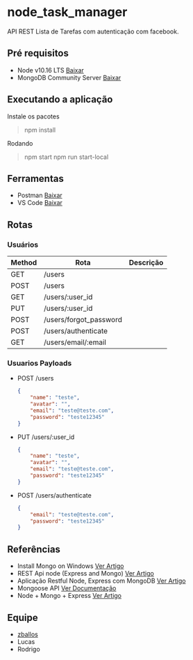 # node_task_manager
API REST Lista de Tarefas com autenticação com facebook.

## Pré requisitos
- Node v10.16 LTS [Baixar](https://nodejs.org/en/)
- MongoDB Community Server [Baixar](https://www.mongodb.com/download-center/community)

## Executando a aplicação
Instale os pacotes
> npm install

Rodando
> npm start 
> npm run start-local

## Ferramentas
- Postman [Baixar](https://www.getpostman.com/downloads/)
- VS Code [Baixar](https://code.visualstudio.com/)

## Rotas
### Usuários
|Method|Rota|Descrição|
|-|-|-|
|GET | /users | 
|POST |/users |
|GET |  /users/:user_id |
|PUT |  /users/:user_id |
|POST | /users/forgot_password| 
|POST | /users/authenticate |
|GET | /users/email/:email |

### Usuarios Payloads
- POST /users
    ~~~json 
    {
        "name": "teste",
        "avatar": "",
        "email": "teste@teste.com",
        "password": "teste12345"
    }
    ~~~

- PUT /users/:user_id
    ~~~json 
    {
        "name": "teste",
        "avatar": "",
        "email": "teste@teste.com",
        "password": "teste12345"
    }
    ~~~

- POST /users/authenticate
    ~~~json 
    {
        "email": "teste@teste.com",
        "password": "teste12345"
    }
    ~~~

## Referências
- Install Mongo on Windows [Ver Artigo](https://medium.com/@LondonAppBrewery/how-to-download-install-mongodb-on-windows-4ee4b3493514)
- REST Api node (Express and Mongo) [Ver Artigo](https://medium.com/@thiagoluiz.nunes/rest-api-com-node-js-express-and-mongodb-3967c2cb25b7)
- Aplicação Restful Node, Express com MongoDB [Ver Artigo](https://code4coders.wordpress.com/2016/10/14/desenvolvendo-uma-aplicacao-restful-api-em-node-js-express-js-com-mongodb/) 
- Mongoose API [Ver Documentação](https://mongoosejs.com/docs/api.html)
- Node + Mongo + Express [Ver Artigo](https://www.callicoder.com/node-js-express-mongodb-restful-crud-api-tutorial/)

## Equipe
- [zballos](https://github.com/zballos)
- Lucas
- Rodrigo

